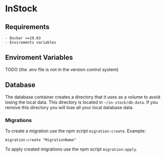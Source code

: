 # InStock

## Requirements

    - Docker >=19.03
    - Enviroments variables

## Enviroment Variables

TODO (the .env file is not in the version control system)

## Database

The database container creates a directory that it uses as a volume to avoid losing the local data. This directory is located in `~/in-stock/db-data`.
If you remove this directory you will lose all your local database data.

### Migrations

To create a migration use the npm script `migration:create`. Example:

`migration:create "MigrationName"`

To apply created migrations use the npm script `migration:apply`.